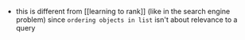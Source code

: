 - this is different from [[learning to rank]] (like in the search engine problem) since `ordering objects in list` isn't about relevance to a query